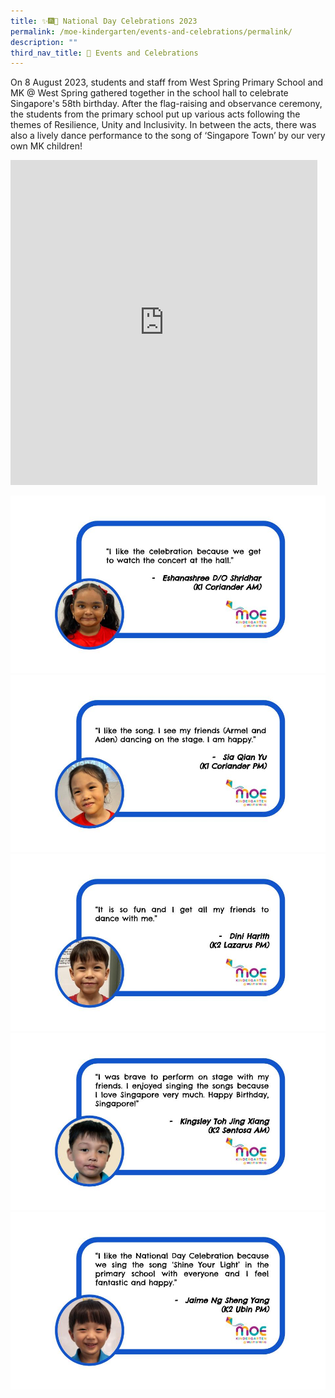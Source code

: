 ```yaml
---
title: ✨🎆🎇 National Day Celebrations 2023
permalink: /moe-kindergarten/events-and-celebrations/permalink/
description: ""
third_nav_title: 🎉 Events and Celebrations
---
```

On 8 August 2023, students and staff from West Spring Primary School and MK @ West Spring gathered together in the school hall to celebrate Singapore's 58th birthday. After the flag-raising and observance ceremony, the students from the primary school put up various acts following the themes of Resilience, Unity and Inclusivity. In between the acts, there was also a lively dance performance to the song of ‘Singapore Town’ by our very own MK children!

<iframe src="https://docs.google.com/presentation/d/e/2PACX-1vQeaqbCeG96VfNvfym5UczEhO52ZUJOeOamn_bz0OolqwRJrw5nESI4qkuRtJWMzALWrfT3D6XLRsZM/embed?start=true&amp;loop=true&amp;delayms=5000" frameborder="0" width="491" height="520" allowfullscreen="true"></iframe>

![](/images/MK/Event%20Reflections/National%20Day%202023/cor%20am%20(ndc).jpg)
![](/images/MK/Event%20Reflections/National%20Day%202023/cor%20pm%20(ndc).jpg)
![](/images/MK/Event%20Reflections/National%20Day%202023/laz%20pm%20(ndc).jpg)
![](/images/MK/Event%20Reflections/National%20Day%202023/sen%20am%20(ndc).jpg)
![](/images/MK/Event%20Reflections/National%20Day%202023/ubin%20pm%20(ndc).jpg)